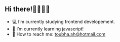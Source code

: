 ## Hi there!👩🏽‍💻🌸

- 💻 I’m currently studying frontend developement.
- 🌺 I’m currently learning javascript!
- 📩 How to reach me: toubha.ah@hotmail.com


